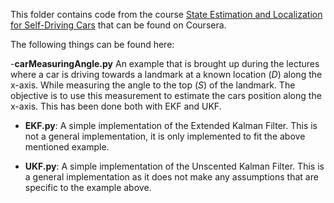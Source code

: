 This folder contains code from the course [State Estimation and Localization for Self-Driving Cars](https://www.coursera.org/learn/state-estimation-localization-self-driving-cars/home/welcome) that can be found on Coursera. 

The following things can be found here:

-**carMeasuringAngle.py** An example that is brought up during the lectures where a car is driving towards a landmark at a known location (*D*) along the x-axis. While measuring the angle to the top (*S*) of the landmark. The objective is to use this measurement to estimate the cars position along the x-axis. This has been done both with EKF and UKF. 
    
- **EKF.py**: A simple implementation of the Extended Kalman Filter. This is not a general implementation, it is only implemented to fit the above mentioned example. 
    
- **UKF.py**: A simple implementation of the Unscented Kalman Filter. This is a general implementation as it does not make any assumptions that are specific to the example above. 
